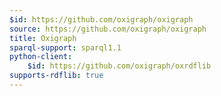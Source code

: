 ```yaml
---
$id: https://github.com/oxigraph/oxigraph
source: https://github.com/oxigraph/oxigraph
title: Oxigraph
sparql-support: sparql1.1
python-client:
    $id: https://github.com/oxigraph/oxrdflib
supports-rdflib: true
---
```

